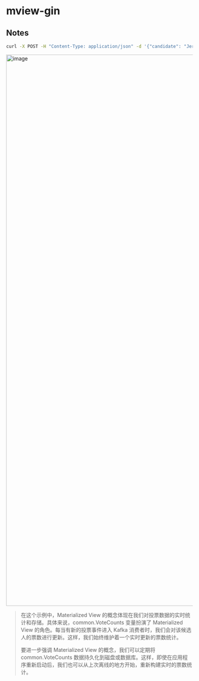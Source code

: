 # mview-gin

## Notes

```bash
curl -X POST -H "Content-Type: application/json" -d '{"candidate": "Jerry Shi"}' http://localhost:3000/vote
```

<img width="1487" alt="image" src="https://user-images.githubusercontent.com/10555820/230775405-cf497725-214d-44fb-877c-d3799eec5f8d.png">

> 在这个示例中，Materialized View 的概念体现在我们对投票数据的实时统计和存储。具体来说，common.VoteCounts 变量扮演了 Materialized View 的角色。每当有新的投票事件进入 Kafka 消费者时，我们会对该候选人的票数进行更新。这样，我们始终维护着一个实时更新的票数统计。
>
> 要进一步强调 Materialized View 的概念，我们可以定期将 common.VoteCounts 数据持久化到磁盘或数据库。这样，即使在应用程序重新启动后，我们也可以从上次离线的地方开始，重新构建实时的票数统计。
